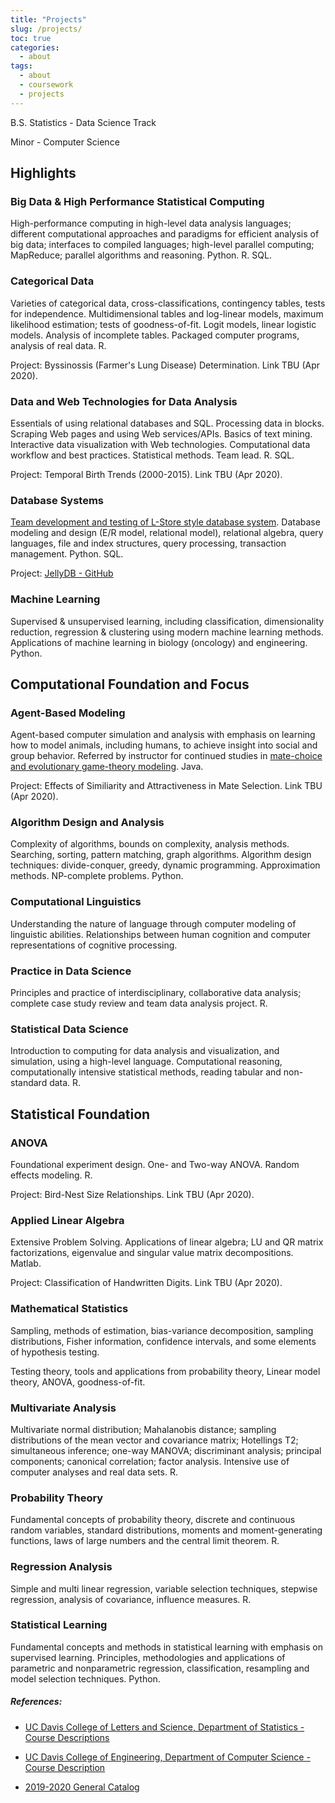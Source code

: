 ```yaml
---
title: "Projects"
slug: /projects/
toc: true
categories: 
  - about
tags: 
  - about
  - coursework
  - projects
---
```



B.S. Statistics - Data Science Track

Minor - Computer Science 

## Highlights 

### Big Data & High Performance Statistical Computing
High-performance computing in high-level data analysis languages; different computational approaches and paradigms for efficient analysis of big data; interfaces to compiled languages; high-level parallel computing; MapReduce; parallel algorithms and reasoning. Python. R. SQL.

### Categorical Data
Varieties of categorical data, cross-classifications, contingency tables, tests for independence. Multidimensional tables and log-linear models, maximum likelihood estimation; tests of goodness-of-fit. Logit models, linear logistic models. Analysis of incomplete tables. Packaged computer programs, analysis of real data. R.

Project: Byssinossis (Farmer's Lung Disease) Determination. Link TBU (Apr 2020).

### Data and Web Technologies for Data Analysis
Essentials of using relational databases and SQL. Processing data in blocks. Scraping Web pages and using Web services/APIs. Basics of text mining. Interactive data visualization with Web technologies. Computational data workflow and best practices. Statistical methods. Team lead. R. SQL.

Project: Temporal Birth Trends (2000-2015). Link TBU (Apr 2020). 

### Database Systems
[Team development and testing of L-Store style database system](https://expolab.org/ecs165a-winter2020.html#Syllabus). Database modeling and design (E/R model, relational model), relational algebra, query languages, file and index structures, query processing, transaction management. Python. SQL. 

Project: [JellyDB - GitHub](https://github.com/JellyDB)

### Machine Learning 
Supervised & unsupervised learning, including classification, dimensionality reduction, regression & clustering using modern machine learning methods. Applications of machine learning in biology (oncology) and engineering. Python.


## Computational Foundation and Focus

### Agent-Based Modeling
Agent-based computer simulation and analysis with emphasis on learning how to model animals, including humans, to achieve insight into social and group behavior. Referred by instructor for continued studies in [mate-choice and evolutionary game-theory modeling](https://psychology.ucdavis.edu/research/research-labs/agent-based-models-lab-schank). Java. 

Project: Effects of Similiarity and Attractiveness in Mate Selection.  Link TBU (Apr 2020).

### Algorithm Design and Analysis
Complexity of algorithms, bounds on complexity, analysis methods. Searching, sorting, pattern matching, graph algorithms. Algorithm design techniques: divide-conquer, greedy, dynamic programming. Approximation methods. NP-complete problems. Python. 

### Computational Linguistics 
Understanding the nature of language through computer modeling of linguistic abilities. Relationships between human cognition and computer representations of cognitive processing. 

### Practice in Data Science
Principles and practice of interdisciplinary, collaborative data analysis; complete case study review and team data analysis project. R. 

### Statistical Data Science
Introduction to computing for data analysis and visualization, and simulation, using a high-level language. Computational reasoning, computationally intensive statistical methods, reading tabular and non-standard data. R.


## Statistical Foundation 

### ANOVA 
Foundational experiment design. One- and Two-way ANOVA. Random effects modeling. R.

Project: Bird-Nest Size Relationships.  Link TBU (Apr 2020).

### Applied Linear Algebra

Extensive Problem Solving. Applications of linear algebra; LU and QR matrix factorizations, eigenvalue and singular value matrix decompositions. Matlab. 

Project: Classification of Handwritten Digits. Link TBU (Apr 2020).

### Mathematical Statistics
Sampling, methods of estimation, bias-variance decomposition, sampling distributions, Fisher information, confidence intervals, and some elements of hypothesis testing.

Testing theory, tools and applications from probability theory, Linear model theory, ANOVA, goodness-of-fit.

### Multivariate Analysis 
Multivariate normal distribution; Mahalanobis distance; sampling distributions of the mean vector and covariance matrix; Hotellings T2; simultaneous inference; one-way MANOVA; discriminant analysis; principal components; canonical correlation; factor analysis. Intensive use of computer analyses and real data sets. R.

### Probability Theory 
Fundamental concepts of probability theory, discrete and continuous random variables, standard distributions, moments and moment-generating functions, laws of large numbers and the central limit theorem. R.

### Regression Analysis 
Simple and multi linear regression, variable selection techniques, stepwise regression, analysis of covariance, influence measures. R.

### Statistical Learning 
Fundamental concepts and methods in statistical learning with emphasis on supervised learning. Principles, methodologies and applications of parametric and nonparametric regression, classification, resampling and model selection techniques. Python.

#####  References:
- [UC Davis College of Letters and Science, Department of Statistics - Course Descriptions](https://statistics.ucdavis.edu/courses/descriptions-undergrad)
- [UC Davis College of Engineering, Department of Computer Science - Course Description](https://cs.ucdavis.edu/schedules-classes)

- [2019-2020 General Catalog](https://ucdavis.pubs.curricunet.com/Catalog/)
